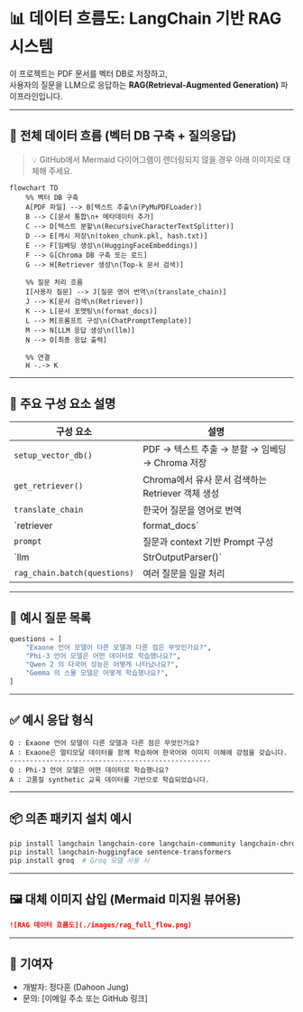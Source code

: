 # 📊 데이터 흐름도: LangChain 기반 RAG 시스템

이 프로젝트는 PDF 문서를 벡터 DB로 저장하고,  
사용자의 질문을 LLM으로 응답하는 **RAG(Retrieval-Augmented Generation)** 파이프라인입니다.

---

## 📂 전체 데이터 흐름 (벡터 DB 구축 + 질의응답)

> 💡 GitHub에서 Mermaid 다이어그램이 렌더링되지 않을 경우 아래 이미지로 대체해 주세요.

```mermaid
flowchart TD
    %% 벡터 DB 구축
    A[PDF 파일] --> B[텍스트 추출\n(PyMuPDFLoader)]
    B --> C[문서 통합\n+ 메타데이터 추가]
    C --> D[텍스트 분할\n(RecursiveCharacterTextSplitter)]
    D --> E[캐시 저장\n(token_chunk.pkl, hash.txt)]
    E --> F[임베딩 생성\n(HuggingFaceEmbeddings)]
    F --> G[Chroma DB 구축 또는 로드]
    G --> H[Retriever 생성\n(Top-k 문서 검색)]

    %% 질문 처리 흐름
    I[사용자 질문] --> J[질문 영어 번역\n(translate_chain)]
    J --> K[문서 검색\n(Retriever)]
    K --> L[문서 포맷팅\n(format_docs)]
    L --> M[프롬프트 구성\n(ChatPromptTemplate)]
    M --> N[LLM 응답 생성\n(llm)]
    N --> O[최종 응답 출력]

    %% 연결
    H -.-> K
```

---

## 🧪 주요 구성 요소 설명

| 구성 요소 | 설명 |
|-----------|------|
| `setup_vector_db()` | PDF → 텍스트 추출 → 분할 → 임베딩 → Chroma 저장 |
| `get_retriever()` | Chroma에서 유사 문서 검색하는 Retriever 객체 생성 |
| `translate_chain` | 한국어 질문을 영어로 번역 |
| `retriever | format_docs` | 관련 문서 검색 후 문자열로 정리 |
| `prompt` | 질문과 context 기반 Prompt 구성 |
| `llm | StrOutputParser()` | LLM에 요청하고, 응답 파싱 |
| `rag_chain.batch(questions)` | 여러 질문을 일괄 처리 |

---

## 💬 예시 질문 목록

```python
questions = [
    "Exaone 언어 모델이 다른 모델과 다른 점은 무엇인가요?",
    "Phi-3 언어 모델은 어떤 데이터로 학습했나요?",
    "Qwen 2 의 다국어 성능은 어떻게 나타났나요?",
    "Gemma 의 스몰 모델은 어떻게 학습했나요?",
]
```

---

## ✅ 예시 응답 형식

```text
Q : Exaone 언어 모델이 다른 모델과 다른 점은 무엇인가요?
A : Exaone은 멀티모달 데이터를 함께 학습하여 한국어와 이미지 이해에 강점을 갖습니다.
--------------------------------------------------
Q : Phi-3 언어 모델은 어떤 데이터로 학습했나요?
A : 고품질 synthetic 교육 데이터를 기반으로 학습되었습니다.
```

---

## 📦 의존 패키지 설치 예시

```bash
pip install langchain langchain-core langchain-community langchain-chroma
pip install langchain-huggingface sentence-transformers
pip install groq  # Groq 모델 사용 시
```

---

## 🖼️ 대체 이미지 삽입 (Mermaid 미지원 뷰어용)

```markdown
![RAG 데이터 흐름도](./images/rag_full_flow.png)
```

---

## 🙌 기여자

- 개발자: 정다훈 (Dahoon Jung)
- 문의: [이메일 주소 또는 GitHub 링크]
